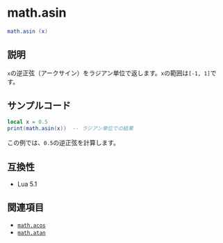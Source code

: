 # math.asin

```lua
math.asin (x)
```

## 説明

`x`の逆正弦（アークサイン）をラジアン単位で返します。`x`の範囲は`[-1, 1]`です。

## サンプルコード

```lua
local x = 0.5
print(math.asin(x))  -- ラジアン単位での結果
```

この例では、`0.5`の逆正弦を計算します。

## 互換性

- Lua 5.1

## 関連項目

- [`math.acos`](acos.md)
- [`math.atan`](atan.md)
